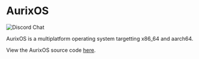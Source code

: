 # AurixOS

![Discord Chat](https://img.shields.io/discord/1234051470182055988)

AurixOS is a multiplatform operating system targetting x86_64 and aarch64.

View the AurixOS source code [here](https://github.com/aurixos/os).
